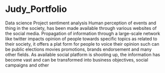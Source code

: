 # Judy_Portfolio
Data science Project 
sentiment analysis 
Human perception of events and thing in the society, has been made available through various websites of the social media. Propagation of information through a large-scale network like twitter impacts opinion of people   towards specific topics as related to their society,  it offers a plat form for people to voice their opinion  such can be public elections movies promotions, brands endorsement and many other fields. As available social   platform is shooting up, the information has become vast and can be transformed into business objectives, social campaigns and other 
